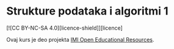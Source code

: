 # Strukture podataka i algoritmi 1

[![CC BY-NC-SA 4.0][licence-shield]][licence]

Ovaj kurs je deo projekta [IMI Open Educational Resources](https://imioer.github.io).

